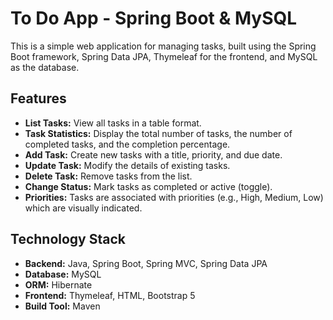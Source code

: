 # To Do App - Spring Boot & MySQL

This is a simple web application for managing tasks, built using the Spring Boot framework, Spring Data JPA, Thymeleaf for the frontend, and MySQL as the database.

## Features

*   **List Tasks:** View all tasks in a table format.
*   **Task Statistics:** Display the total number of tasks, the number of completed tasks, and the completion percentage.
*   **Add Task:** Create new tasks with a title, priority, and due date.
*   **Update Task:** Modify the details of existing tasks.
*   **Delete Task:** Remove tasks from the list.
*   **Change Status:** Mark tasks as completed or active (toggle).
*   **Priorities:** Tasks are associated with priorities (e.g., High, Medium, Low) which are visually indicated.

## Technology Stack

*   **Backend:** Java, Spring Boot, Spring MVC, Spring Data JPA
*   **Database:** MySQL
*   **ORM:** Hibernate
*   **Frontend:** Thymeleaf, HTML, Bootstrap 5
*   **Build Tool:** Maven
